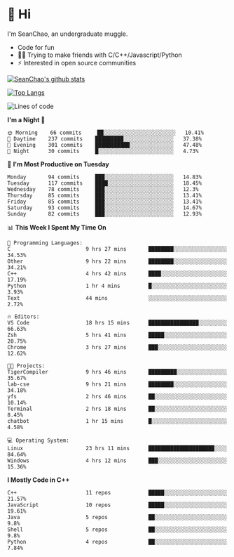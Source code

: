 # 👋 Hi
I'm SeanChao, an undergraduate muggle.

- Code for fun
- 👨‍💻 Trying to make friends with C/C++/Javascript/Python
- ⚡ Interested in open source communities

[![SeanChao's github stats](https://i-github-readme-stats.vercel.app/api?username=seanchao&show_icons=true)](https://github.com/anuraghazra/github-readme-stats)

[![Top Langs](https://i-github-readme-stats.vercel.app/api/top-langs/?username=seanchao&layout=compact)](https://github.com/anuraghazra/github-readme-stats)

<!--START_SECTION:waka-->
![Lines of code](https://img.shields.io/badge/From%20Hello%20World%20I%27ve%20Written-1.5%20million%20lines%20of%20code-blue)

**I'm a Night 🦉** 

```text
🌞 Morning    66 commits     ██░░░░░░░░░░░░░░░░░░░░░░░   10.41% 
🌆 Daytime    237 commits    █████████░░░░░░░░░░░░░░░░   37.38% 
🌃 Evening    301 commits    ███████████░░░░░░░░░░░░░░   47.48% 
🌙 Night      30 commits     █░░░░░░░░░░░░░░░░░░░░░░░░   4.73%

```
📅 **I'm Most Productive on Tuesday** 

```text
Monday       94 commits     ███░░░░░░░░░░░░░░░░░░░░░░   14.83% 
Tuesday      117 commits    ████░░░░░░░░░░░░░░░░░░░░░   18.45% 
Wednesday    78 commits     ███░░░░░░░░░░░░░░░░░░░░░░   12.3% 
Thursday     85 commits     ███░░░░░░░░░░░░░░░░░░░░░░   13.41% 
Friday       85 commits     ███░░░░░░░░░░░░░░░░░░░░░░   13.41% 
Saturday     93 commits     ███░░░░░░░░░░░░░░░░░░░░░░   14.67% 
Sunday       82 commits     ███░░░░░░░░░░░░░░░░░░░░░░   12.93%

```


📊 **This Week I Spent My Time On** 

```text
💬 Programming Languages: 
C                        9 hrs 27 mins       ████████░░░░░░░░░░░░░░░░░   34.53% 
Other                    9 hrs 22 mins       ████████░░░░░░░░░░░░░░░░░   34.21% 
C++                      4 hrs 42 mins       ████░░░░░░░░░░░░░░░░░░░░░   17.19% 
Python                   1 hr 4 mins         █░░░░░░░░░░░░░░░░░░░░░░░░   3.93% 
Text                     44 mins             ░░░░░░░░░░░░░░░░░░░░░░░░░   2.72%

🔥 Editors: 
VS Code                  18 hrs 15 mins      ████████████████░░░░░░░░░   66.63% 
Zsh                      5 hrs 41 mins       █████░░░░░░░░░░░░░░░░░░░░   20.75% 
Chrome                   3 hrs 27 mins       ███░░░░░░░░░░░░░░░░░░░░░░   12.62%

🐱‍💻 Projects: 
TigerCompiler            9 hrs 46 mins       █████████░░░░░░░░░░░░░░░░   35.67% 
lab-cse                  9 hrs 21 mins       ████████░░░░░░░░░░░░░░░░░   34.18% 
yfs                      2 hrs 46 mins       ██░░░░░░░░░░░░░░░░░░░░░░░   10.14% 
Terminal                 2 hrs 18 mins       ██░░░░░░░░░░░░░░░░░░░░░░░   8.45% 
chatbot                  1 hr 15 mins        █░░░░░░░░░░░░░░░░░░░░░░░░   4.58%

💻 Operating System: 
Linux                    23 hrs 11 mins      █████████████████████░░░░   84.64% 
Windows                  4 hrs 12 mins       ███░░░░░░░░░░░░░░░░░░░░░░   15.36%

```

**I Mostly Code in C++** 

```text
C++                      11 repos            █████░░░░░░░░░░░░░░░░░░░░   21.57% 
JavaScript               10 repos            █████░░░░░░░░░░░░░░░░░░░░   19.61% 
Java                     5 repos             ██░░░░░░░░░░░░░░░░░░░░░░░   9.8% 
Shell                    5 repos             ██░░░░░░░░░░░░░░░░░░░░░░░   9.8% 
Python                   4 repos             ██░░░░░░░░░░░░░░░░░░░░░░░   7.84%

```



<!--END_SECTION:waka-->
